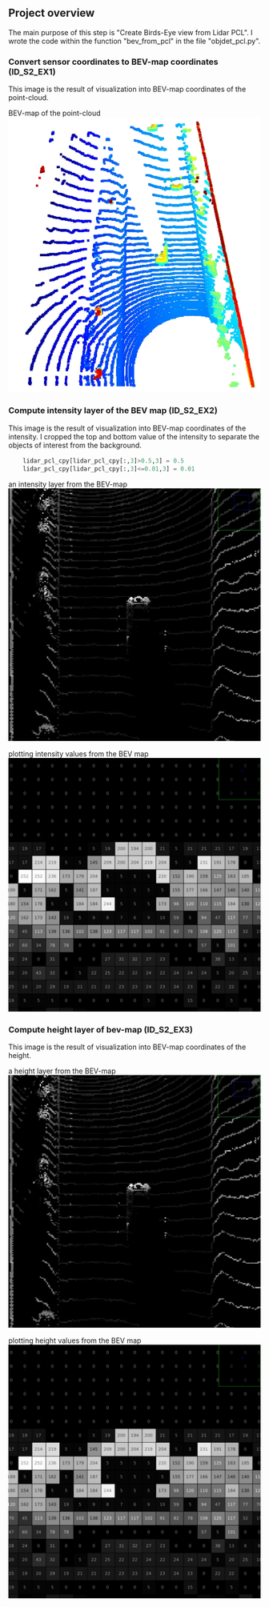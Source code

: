 ## Project overview
The main purpose of this step is "Create Birds-Eye view from Lidar PCL". I wrote the code within the function "bev_from_pcl" in the file "objdet_pcl.py".
### Convert sensor coordinates to BEV-map coordinates (ID_S2_EX1)
This image is the result of visualization into BEV-map coordinates of the point-cloud.

BEV-map of the point-cloud
![bev_image_s2_ex1](./bev_image_s2_ex1.jpg "bev_image_s2_ex1")

### Compute intensity layer of the BEV map (ID_S2_EX2)
This image is the result of visualization into BEV-map coordinates of the intensity.
I cropped the top and bottom value of the intensity to separate the objects of interest from the background.

~~~objdet_pcl.py
    lidar_pcl_cpy[lidar_pcl_cpy[:,3]>0.5,3] = 0.5
    lidar_pcl_cpy[lidar_pcl_cpy[:,3]<=0.01,3] = 0.01
~~~

an intensity layer from the BEV-map
![bev_image_s2_ex2](./bev_image_s2_ex2.jpg "bev_image_s2_ex2")

plotting intensity values from the BEV map
![bev_image_s2_ex2_2](./bev_image_s2_ex2_2.jpg "bev_image_s2_ex2_2")

### Compute height layer of bev-map (ID_S2_EX3)
This image is the result of visualization into BEV-map coordinates of the height.

a height layer from the BEV-map
![bev_image_s2_ex2](./bev_image_s2_ex2.jpg "bev_image_s2_ex2")

plotting height values from the BEV map
![bev_image_s2_ex2_2](./bev_image_s2_ex2_2.jpg "bev_image_s2_ex2_2")
